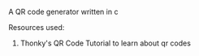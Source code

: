 A QR code generator written in c 

Resources used:
1. Thonky's QR Code Tutorial to learn about qr codes

